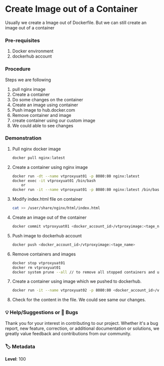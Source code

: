 # Create Image out of a Container
Usually we create a Image out of Dockerfile. But we can still create an image out of a container

### Pre-requisites
1. Docker environment 
2. dockerhub account  
### Procedure

Steps we are following 
1. pull nginx image
2. Create a container 
3. Do some changes on the container
4. Create an image using container
5. Push image to hub.docker.com
6. Remove container and image
7. create container using our custom image
8. We could able to see changes 

### Demonstration 

1. Pull nginx docker image
	```sh
	docker pull nginx:latest
	```

1. Create a container using nginx image
	```sh
	docker run -dt --name vtproxyuat01 -p 8080:80 nginx:latest 
	docker exec -it vtproxyuat01 /bin/bash
		or
	docker run -it --name vtproxyuat01 -p 8080:80 nginx:latest /bin/bash
	```

1. Modify index.html file on container 
	```sh
	cat >> /user/share/nginx/html/index.html
    ```
1. Create an image out of the container
	```sh
	docker commit vtproxyuat01 <docker_account_id>/vtproxyimage:<tage_name>
	```
1. Push image to dockerhub account
	```sh
	docker push <docker_account_id>/vtproxyimage:<tage_name>
	```

1. Remove containers and images
	```sh 
	docker stop vtproxyuat01
	docker rm vtproxyuat01
	docker system prune --all // to remove all stopped containers and unused images 
	```

1. Create a container using image which we pushed to dockerhub.
	```sh
	docker run -it --name vtproxyuat02 -p 8080:80 <docker_account_id>/vtproxyimage:<tage_name> /bin/bash
	```

1. Check for the content in the file. We could see same our changes. 

### 💡 Help/Suggestions or 🐛 Bugs

Thank you for your interest in contributing to our project. Whether it's a bug report, new feature, correction, or additional documentation or solutions, we greatly value feedback and contributions from our community.

### 🏷️ Metadata

**Level**: 100
